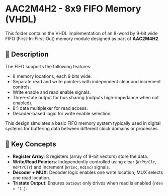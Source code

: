 # AAC2M4H2 - 8x9 FIFO Memory (VHDL)

This folder contains the VHDL implementation of an 8-word by 9-bit wide FIFO (First-In-First-Out) memory module designed as part of **AAC2M4H2**.

## 📌 Description

The FIFO supports the following features:
- 8 memory locations, each 9 bits wide.
- Separate read and write pointers with independent clear and increment controls.
- Write enable and read enable signals.
- Three-state output for bus sharing (outputs high-impedance when not enabled).
- 8:1 data multiplexer for read access.
- Decoder-based logic for write enable selection.

This design simulates a basic FIFO memory system typically used in digital systems for buffering data between different clock domains or processes.

## 🧠 Key Concepts

- **Register Array**: 8 registers (array of 9-bit vectors) store the data.
- **Write/Read Pointers**: Independently controlled using clear (`WrPtrClr`, `RdPtrClr`) and increment (`WrInc`, `RdInc`) signals.
- **Decoder + MUX**: Decoder logic enables one write location; MUX selects one read location.
- **Tristate Output**: Ensures `DataOut` only drives when read is enabled (`rden = '1'`).

